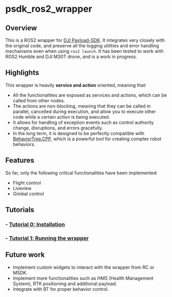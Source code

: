 # psdk_ros2_wrapper

## Overview
This is a ROS2 wrapper for [DJI Payload-SDK](https://github.com/dji-sdk/Payload-SDK). It integrates very closely with the original code, and preserve all the logging utilities and error handling mechanisms even when using `ros2 launch`. It has been tested to work with ROS2 Humble and DJI M30T drone, and is a work in progress.

## Highlights
This wrapper is heavily **service and action** oriented, meaning that:
- All the functionalities are exposed as services and actions, which can be called from other nodes.
- The actions are non-blocking, meaning that they can be called in parallel, cancelled during execution, and allow you to execute other code while a certain action is being executed.
- It allows for handling of exception events such as control authority change, disruptions, and errors gracefully.
- In the long term, it is designed to be perfectly compatible with [BehaviorTree.CPP](https://www.behaviortree.dev/), which is a powerful tool for creating complex robot behaviors.

## Features
So far, only the following critical functionalities have been implemented:
- Flight control
- Liveview
- Gimbal control

## Tutorials

### - [Tutorial 0: Installation](docs/installation.md)
### - [Tutorial 1: Running the wrapper](docs/running_the_wrapper.md)

## Future work
- Implement custom widgets to interact with the wrapper from RC or MSDK.
- Implement more functionalities such as HMS (Health Management System), RTK positioning and additional payload.
- Integrate with BT for proper behavior control.
